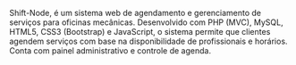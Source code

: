 Shift-Node, é um sistema web de agendamento e gerenciamento de serviços para oficinas mecânicas. Desenvolvido com PHP (MVC), MySQL, HTML5, CSS3 (Bootstrap) e JavaScript, o sistema permite que clientes agendem serviços com base na disponibilidade de profissionais e horários. Conta com painel administrativo e controle de agenda.
